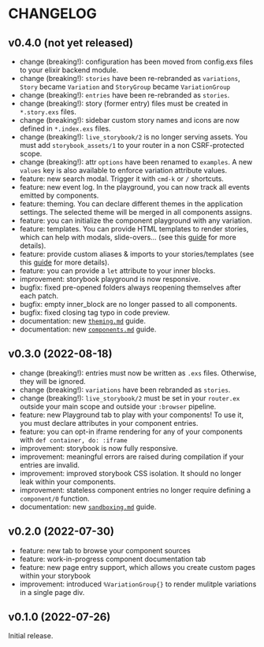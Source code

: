 # CHANGELOG

## v0.4.0 (not yet released)

- change (breaking!): configuration has been moved from config.exs files to your elixir backend module.
- change (breaking!): `stories` have been re-rebranded as `variations`, `Story` became `Variation`
  and `StoryGroup` became `VariationGroup`
- change (breaking!): `entries` have been re-rebranded as `stories`.
- change (breaking!): story (former entry) files must be created in `*.story.exs` files.
- change (breaking!): sidebar custom story names and icons are now defined in `*.index.exs` files.
- change (breaking!): `live_storybook/2` is no longer serving assets. You must add
  `storybook_assets/1` to your router in a non CSRF-protected scope.
- change (breaking!): attr `options` have been renamed to `examples`. A new `values` key is also
  available to enforce variation attribute values.
- feature: new search modal. Trigger it with `cmd-k` or `/` shortcuts.
- feature: new event log. In the playground, you can now track all events emitted by components.
- feature: theming. You can declare different themes in the application settings. The selected
  theme will be merged in all components assigns.
- feature: you can initialize the component playground with any variation.
- feature: templates. You can provide HTML templates to render stories, which can help with modals,
  slide-overs... (see this [guide](guides/components.md) for more details).
- feature: provide custom aliases & imports to your stories/templates
  (see this [guide](guides/components.md) for more details).
- feature: you can provide a `let` attribute to your inner blocks.
- improvement: storybook playground is now responsive.
- bugfix: fixed pre-opened folders always reopening themselves after each patch.
- bugfix: empty inner_block are no longer passed to all components.
- bugfix: fixed closing tag typo in code preview.
- documentation: new [`theming.md`](guides/theming.md) guide.
- documentation: new [`components.md`](guides/components.md) guide.

## v0.3.0 (2022-08-18)

- change (breaking!): entries must now be written as `.exs` files. Otherwise, they will be ignored.
- change (breaking!): `variations` have been rebranded as `stories`.
- change (breaking!): `live_storybook/2` must be set in your `router.ex` outside your main scope
  and outside your `:browser` pipeline.
- feature: new Playground tab to play with your components! To use it, you must declare attributes
  in your component entries.
- feature: you can opt-in iframe rendering for any of your components with `def container, do: :iframe`
- improvement: storybook is now fully responsive.
- improvement: meaningful errors are raised during compilation if your entries are invalid.
- improvement: improved storybook CSS isolation. It should no longer leak within your components.
- improvement: stateless component entries no longer require defining a `component/0` function.
- documentation: new [`sandboxing.md`](guides/sandboxing.md) guide.

## v0.2.0 (2022-07-30)

- feature: new tab to browse your component sources
- feature: work-in-progress component documentation tab
- feature: new page entry support, which allows you create custom pages within your storybook
- improvement: introduced `%VariationGroup{}` to render mulitple variations in a single page div.

## v0.1.0 (2022-07-26)

Initial release.
